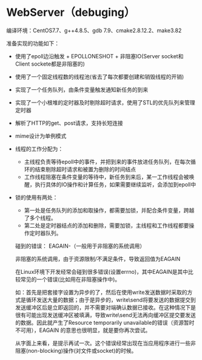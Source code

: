 # WebServer（debuging）

编译环境：CentOS7.7、g++4.8.5、gdb 7.9、cmake2.8.12.2、make3.82

准备实现的功能如下：

* 使用了epoll边沿触发 + EPOLLONESHOT + 非阻塞IO(Server socket和Client sockete都是非阻塞的)
* 使用了一个固定线程数的线程池(省去了每次都要创建和销毁线程的开销)
* 实现了一个任务队列，由条件变量触发通知新任务的到来
* 实现了一个小根堆的定时器及时剔除超时请求，使用了STL的优先队列来管理定时器
* 解析了HTTP的get、post请求，支持长短连接
* mime设计为单例模式
* 线程的工作分配为：
  * 主线程负责等待epoll中的事件，并把到来的事件放进任务队列，在每次循环的结束剔除超时请求和被置为删除的时间结点
  * 工作线程阻塞在条件变量的等待中，新任务到来后，某一工作线程会被唤醒，执行具体的IO操作和计算任务，如果需要继续监听，会添加到epoll中  

* 锁的使用有两处：
  * 第一处是任务队列的添加和取操作，都需要加锁，并配合条件变量，跨越了多个线程。
  * 第二处是定时器结点的添加和删除，需要加锁，主线程和工作线程都要操作定时器队列。
  
  碰到的错误：
  EAGAIN-（一般用于非阻塞的系统调用）
  
  非阻塞的系统调用，由于资源限制/不满足条件，导致返回值为EAGAIN
  
  在Linux环境下开发经常会碰到很多错误(设置errno)，其中EAGAIN是其中比较常见的一个错误(比如用在非阻塞操作中)。
  
  如：首先是把套接字设置为异步的了，然后在使用write发送数据时采取的方式是循环发送大量的数据；由于是异步的，write\send将要发送的数据提交到发送缓冲区后是立即返回的，并不需要对端确认数据已接收。在这种情况下是很有可能出现发送缓冲区被填满，导致write\send无法再向缓冲区提交要发送的数据。因此就产生了Resource temporarily unavailable的错误（资源暂时不可用），EAGAIN 的意思也很明显，就是要你再次尝试。
  
  从字面上来看，是提示再试一次。这个错误经常出现在当应用程序进行一些非阻塞(non-blocking)操作(对文件或socket)的时候。